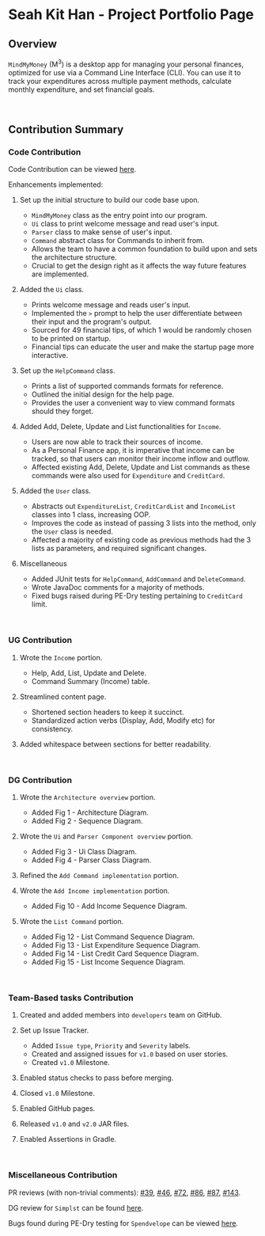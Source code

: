 # Seah Kit Han - Project Portfolio Page

## Overview
`MindMyMoney` (M<sup>3</sup>) is a desktop app for managing your personal finances, optimized for use via a Command Line
Interface (CLI). You can use it to track your expenditures across multiple payment methods, calculate monthly
expenditure, and set financial goals.

<br/>

## Contribution Summary

### Code Contribution
Code Contribution can be viewed [here](https://nus-cs2113-ay2122s2.github.io/tp-dashboard/?search=khseah&breakdown=true).

Enhancements implemented:
1. Set up the initial structure to build our code base upon.
   - `MindMyMoney` class as the entry point into our program.
   - `Ui` class to print welcome message and read user's input.
   - `Parser` class to make sense of user's input.
   - `Command` abstract class for Commands to inherit from.
   - Allows the team to have a common foundation to build upon and sets the architecture structure.
   - Crucial to get the design right as it affects the way future features are implemented.


2. Added the `Ui` class.
   - Prints welcome message and reads user's input.
   - Implemented the `>` prompt to help the user differentiate between their input and the program's output.
   - Sourced for 49 financial tips, of which 1 would be randomly chosen to be printed on startup.
   - Financial tips can educate the user and make the startup page more interactive.


3. Set up the `HelpCommand` class.
   - Prints a list of supported commands formats for reference.
   - Outlined the initial design for the help page.
   - Provides the user a convenient way to view command formats should they forget.


4. Added Add, Delete, Update and List functionalities for `Income`.
   - Users are now able to track their sources of income.
   - As a Personal Finance app, it is imperative that income can be tracked, so that users can monitor their income
inflow and outflow.
   - Affected existing Add, Delete, Update and List commands as these commands were also used for `Expenditure` and
`CreditCard`.


5. Added the `User` class.
   - Abstracts out `ExpenditureList`, `CreditCardList` and `IncomeList` classes into 1 class, increasing OOP.
   - Improves the code as instead of passing 3 lists into the method, only the `User` class is needed.
   - Affected a majority of existing code as previous methods had the 3 lists as parameters, and required significant 
changes.
   

6. Miscellaneous
   - Added JUnit tests for `HelpCommand`, `AddCommand` and `DeleteCommand`.
   - Wrote JavaDoc comments for a majority of methods.
   - Fixed bugs raised during PE-Dry testing pertaining to `CreditCard` limit.

<br/>

### UG Contribution
1. Wrote the `Income` portion.
   - Help, Add, List, Update and Delete.
   - Command Summary (Income) table.


2. Streamlined content page.
   - Shortened section headers to keep it succinct.
   - Standardized action verbs (Display, Add, Modify etc) for consistency.


3. Added whitespace between sections for better readability.

<br/>

### DG Contribution
1. Wrote the `Architecture overview` portion.
   - Added Fig 1 - Architecture Diagram.
   - Added Fig 2 - Sequence Diagram.


2. Wrote the `Ui` and `Parser Component overview` portion.
   - Added Fig 3 - Ui Class Diagram.
   - Added Fig 4 - Parser Class Diagram.


3. Refined the `Add Command implementation` portion.


4. Wrote the `Add Income implementation` portion.
   - Added Fig 10 - Add Income Sequence Diagram.


5. Wrote the `List Command` portion.
   - Added Fig 12 - List Command Sequence Diagram.
   - Added Fig 13 - List Expenditure Sequence Diagram.
   - Added Fig 14 - List Credit Card Sequence Diagram.
   - Added Fig 15 - List Income Sequence Diagram.

<br/>

### Team-Based tasks Contribution
1. Created and added members into `developers` team on GitHub.


2. Set up Issue Tracker.
   - Added `Issue type`, `Priority` and `Severity` labels.
   - Created and assigned issues for `v1.0` based on user stories.
   - Created `v1.0` Milestone.


3. Enabled status checks to pass before merging.


4. Closed `v1.0` Milestone.


5. Enabled GitHub pages.


6. Released `v1.0` and `v2.0` JAR files.


7. Enabled Assertions in Gradle.

<br/>

### Miscellaneous Contribution
PR reviews (with non-trivial comments):
[#39](https://github.com/AY2122S2-CS2113T-T10-4/tp/pull/39), [#46](https://github.com/AY2122S2-CS2113T-T10-4/tp/pull/46), 
[#72](https://github.com/AY2122S2-CS2113T-T10-4/tp/pull/72), [#86](https://github.com/AY2122S2-CS2113T-T10-4/tp/pull/86), 
[#87](https://github.com/AY2122S2-CS2113T-T10-4/tp/pull/87), [#143](https://github.com/AY2122S2-CS2113T-T10-4/tp/pull/143).

DG review for `Simplst` can be found [here](https://github.com/nus-cs2113-AY2122S2/tp/pull/6/files/4125efa69fbb7ffda1b2ade950ec48b6e80f5baf).

Bugs found during PE-Dry testing for `Spendvelope` can be viewed [here](https://github.com/khseah/ped/issues).
